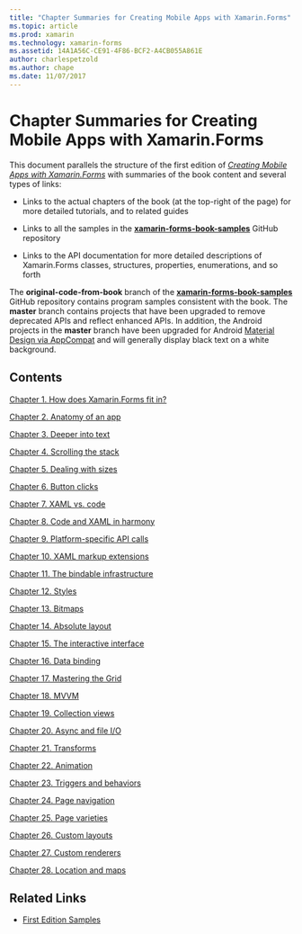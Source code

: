 ```yaml
---
title: "Chapter Summaries for Creating Mobile Apps with Xamarin.Forms"
ms.topic: article
ms.prod: xamarin
ms.technology: xamarin-forms
ms.assetid: 14A1A56C-CE91-4F86-BCF2-A4CB055A861E
author: charlespetzold
ms.author: chape
ms.date: 11/07/2017
---
```


# Chapter Summaries for Creating Mobile Apps with Xamarin.Forms

This document parallels the structure of the first edition of [*Creating Mobile Apps with Xamarin.Forms*](~/xamarin-forms/creating-mobile-apps-xamarin-forms/index.md) with summaries of the book content and several types of links:

- Links to the actual chapters of the book (at the top-right of the page) for more detailed tutorials, and to related guides

- Links to all the samples in the [**xamarin-forms-book-samples**](https://github.com/xamarin/xamarin-forms-book-samples) GitHub repository

- Links to the API documentation for more detailed descriptions of Xamarin.Forms classes, structures, properties, enumerations, and so forth

The **original-code-from-book** branch of the [**xamarin-forms-book-samples**](https://github.com/xamarin/xamarin-forms-book-samples) GitHub repository contains program samples consistent with the book. The **master** branch contains projects that have been upgraded to remove deprecated APIs and reflect enhanced APIs. In addition, the Android projects in the **master** branch have been upgraded for Android [Material Design via AppCompat](~/xamarin-forms/platform/android/index.md) and will generally display black text on a white background.

## Contents

[Chapter 1. How does Xamarin.Forms fit in?](chapter01.md)

[Chapter 2. Anatomy of an app](chapter02.md)

[Chapter 3. Deeper into text](chapter03.md)

[Chapter 4. Scrolling the stack](chapter04.md)

[Chapter 5. Dealing with sizes](chapter05.md)

[Chapter 6. Button clicks](chapter06.md)

[Chapter 7. XAML vs. code](chapter07.md)

[Chapter 8. Code and XAML in harmony](chapter08.md)

[Chapter 9. Platform-specific API calls](chapter09.md)

[Chapter 10. XAML markup extensions](chapter10.md)

[Chapter 11. The bindable infrastructure](chapter11.md)

[Chapter 12. Styles](chapter12.md)

[Chapter 13. Bitmaps](chapter13.md)

[Chapter 14. Absolute layout](chapter14.md)

[Chapter 15. The interactive interface](chapter15.md)

[Chapter 16. Data binding](chapter16.md)

[Chapter 17. Mastering the Grid](chapter17.md)

[Chapter 18. MVVM](chapter18.md)

[Chapter 19. Collection views](chapter19.md)

[Chapter 20. Async and file I/O](chapter20.md)

[Chapter 21. Transforms](chapter21.md)

[Chapter 22. Animation](chapter22.md)

[Chapter 23. Triggers and behaviors](chapter23.md)

[Chapter 24. Page navigation](chapter24.md)

[Chapter 25. Page varieties](chapter25.md)

[Chapter 26. Custom layouts](chapter26.md)

[Chapter 27. Custom renderers](chapter27.md)

[Chapter 28. Location and maps](chapter28.md)



## Related Links

- [First Edition Samples](https://github.com/xamarin/xamarin-forms-book-samples)
